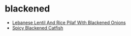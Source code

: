 # blackened

 * [Lebanese Lentil And Rice Pilaf With Blackened Onions](index/l/lebanese-lentil-and-rice-pilaf-with-blackened-onions-108813.json)
 * [Spicy Blackened Catfish](index/s/spicy-blackened-catfish-12271.json)
